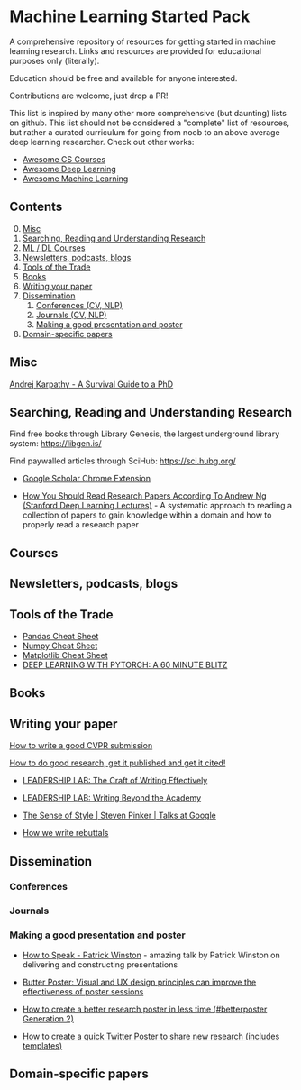# Machine Learning Started Pack
A comprehensive repository of resources for getting started in machine learning research. Links and resources are provided for educational purposes only (literally).

Education should be free and available for anyone interested. 

Contributions are welcome, just drop a PR! 

This list is inspired by many other more comprehensive (but daunting) lists on github. This list should not be considered a "complete" list of resources, but rather a curated curriculum for going from noob to an above average deep learning researcher. Check out other works:

- [Awesome CS Courses](https://github.com/prakhar1989/awesome-courses)
- [Awesome Deep Learning](https://github.com/ChristosChristofidis/awesome-deep-learning)
- [Awesome Machine Learning](https://github.com/josephmisiti/awesome-machine-learning)

Contents
---------------

0. [Misc](#misc)
1. [Searching, Reading and Understanding Research](#searching-reading-and-understanding-research)
2. [ML / DL Courses](Courses)
3. [Newsletters, podcasts, blogs](#newsletters-podcasts-blogs)
4. [Tools of the Trade](#tools-of-the-trade)
5. [Books](#books)
6. [Writing your paper](#writing-your-paper)
7. [Dissemination](#dissemination)
    1. [Conferences (CV, NLP)](#conferences)
    2. [Journals (CV, NLP)](#journals)
    3. [Making a good presentation and poster](#making-a-good-presentation-and-poster)
8. [Domain-specific papers](#domain-specific-papers)

## Misc

[Andrej Karpathy - A Survival Guide to a PhD](http://karpathy.github.io/2016/09/07/phd/)

## Searching, Reading and Understanding Research
Find free books through Library Genesis, the largest underground library system: https://libgen.is/ 

Find paywalled articles through SciHub: https://sci.hubg.org/

- [Google Scholar Chrome Extension](https://chrome.google.com/webstore/detail/google-scholar-button/ldipcbpaocekfooobnbcddclnhejkcpn?hl=en) 

- [How You Should Read Research Papers According To Andrew Ng (Stanford Deep Learning Lectures)](https://towardsdatascience.com/how-you-should-read-research-papers-according-to-andrew-ng-stanford-deep-learning-lectures-98ecbd3ccfb3) - A systematic approach to reading a collection of papers to gain knowledge within a domain and how to properly read a research paper

## Courses

## Newsletters, podcasts, blogs

## Tools of the Trade

- [Pandas Cheat Sheet](https://pandas.pydata.org/Pandas_Cheat_Sheet.pdf)
- [Numpy Cheat Sheet](https://s3.amazonaws.com/assets.datacamp.com/blog_assets/Numpy_Python_Cheat_Sheet.pdf)
- [Matplotlib Cheat Sheet](https://s3.amazonaws.com/assets.datacamp.com/blog_assets/Python_Matplotlib_Cheat_Sheet.pdf)
- [DEEP LEARNING WITH PYTORCH: A 60 MINUTE BLITZ](https://pytorch.org/tutorials/beginner/deep_learning_60min_blitz.html)

## Books 

## Writing your paper


[How to write a good CVPR submission](https://billf.mit.edu/sites/default/files/documents/cvprPapers.pdf)

[How to do good research, get it published and get it cited!](http://www.cs.ucr.edu/~eamonn/Keogh_SIGKDD09_tutorial.pdf)

- [LEADERSHIP LAB: The Craft of Writing Effectively](https://www.youtube.com/watch?v=vtIzMaLkCaM)
- [LEADERSHIP LAB: Writing Beyond the Academy](https://www.youtube.com/watch?v=aFwVf5a3pZM)
- [The Sense of Style | Steven Pinker | Talks at Google](https://www.youtube.com/watch?v=3ZKTmsgqi0U)

- [How we write rebuttals](https://deviparikh.substack.com/p/how-we-write-rebuttals-dc84742fece1)

## Dissemination

### Conferences

### Journals

### Making a good presentation and poster
- [How to Speak - Patrick Winston](https://www.youtube.com/watch?v=Unzc731iCUY) - amazing talk by Patrick Winston on delivering and constructing presentations 

- [Butter Poster: Visual and UX design principles can improve the effectiveness of poster sessions](https://derekcrowe.net/butterposter)
- [How to create a better research poster in less time (#betterposter Generation 2)](https://www.youtube.com/watch?v=SYk29tnxASs)
- [How to create a quick Twitter Poster to share new research (includes templates)](https://www.youtube.com/watch?v=fQDL8r3r_d4)

## Domain-specific papers
